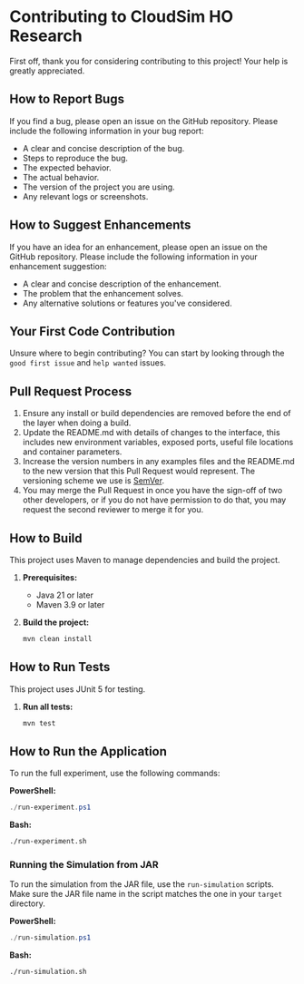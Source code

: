 # Contributing to CloudSim HO Research

First off, thank you for considering contributing to this project! Your help is greatly appreciated.

## How to Report Bugs

If you find a bug, please open an issue on the GitHub repository. Please include the following information in your bug report:

*   A clear and concise description of the bug.
*   Steps to reproduce the bug.
*   The expected behavior.
*   The actual behavior.
*   The version of the project you are using.
*   Any relevant logs or screenshots.

## How to Suggest Enhancements

If you have an idea for an enhancement, please open an issue on the GitHub repository. Please include the following information in your enhancement suggestion:

*   A clear and concise description of the enhancement.
*   The problem that the enhancement solves.
*   Any alternative solutions or features you've considered.

## Your First Code Contribution

Unsure where to begin contributing? You can start by looking through the `good first issue` and `help wanted` issues.

## Pull Request Process

1.  Ensure any install or build dependencies are removed before the end of the layer when doing a build.
2.  Update the README.md with details of changes to the interface, this includes new environment variables, exposed ports, useful file locations and container parameters.
3.  Increase the version numbers in any examples files and the README.md to the new version that this Pull Request would represent. The versioning scheme we use is [SemVer](http://semver.org/).
4.  You may merge the Pull Request in once you have the sign-off of two other developers, or if you do not have permission to do that, you may request the second reviewer to merge it for you.

## How to Build

This project uses Maven to manage dependencies and build the project.

1.  **Prerequisites:**
    *   Java 21 or later
    *   Maven 3.9 or later

2.  **Build the project:**
    ```bash
    mvn clean install
    ```

## How to Run Tests

This project uses JUnit 5 for testing.

1.  **Run all tests:**
    ```bash
    mvn test
    ```

## How to Run the Application

To run the full experiment, use the following commands:

**PowerShell:**
```powershell
./run-experiment.ps1
```

**Bash:**
```bash
./run-experiment.sh
```

### Running the Simulation from JAR

To run the simulation from the JAR file, use the `run-simulation` scripts. Make sure the JAR file name in the script matches the one in your `target` directory.

**PowerShell:**
```powershell
./run-simulation.ps1
```

**Bash:**
```bash
./run-simulation.sh
```
